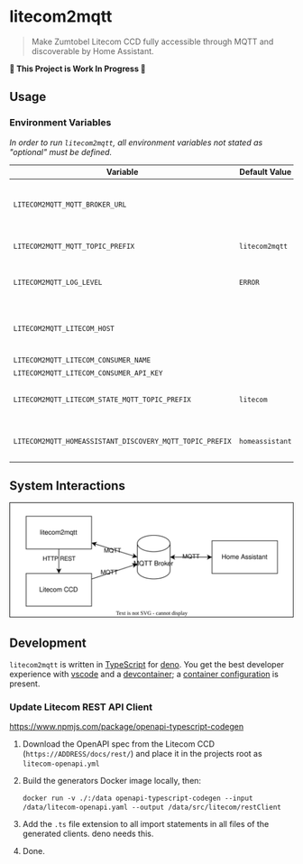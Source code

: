 # litecom2mqtt

> Make Zumtobel Litecom CCD fully accessible through MQTT and discoverable by
> Home Assistant.

**🚧 This Project is Work In Progress 🚧**

## Usage

### Environment Variables

_In order to run `litecom2mqtt`, all environment variables not stated as
"optional" must be defined._

| Variable                                                 | Default Value   | Description                                                  |
| -------------------------------------------------------- | --------------- | ------------------------------------------------------------ |
| `LITECOM2MQTT_MQTT_BROKER_URL`                           |                 | The URL to your MQTT broker.<br />Examples: `mqtt://192.168.1.42:1883`, `mqtt://mosquitto:1883` |
| `LITECOM2MQTT_MQTT_TOPIC_PREFIX`                         | `litecom2mqtt`  | Optional. All `litecom2mqtt` MQTT topics are prefixed using this string. |
| `LITECOM2MQTT_LOG_LEVEL`                                 | `ERROR`         | Optional. One of `DEBUG`, `INFO`, `WARNING`, `ERROR`, or `CRITICAL` to control log verbosity. |
| `LITECOM2MQTT_LITECOM_HOST`                              |                 | The host where your Litecom CCD can be reached.<br />Examples: `192.168.1.50`,  `litecom.yourdomain.tld` |
| `LITECOM2MQTT_LITECOM_CONSUMER_NAME`                     |                 |                                                              |
| `LITECOM2MQTT_LITECOM_CONSUMER_API_KEY`                  |                 |                                                              |
| `LITECOM2MQTT_LITECOM_STATE_MQTT_TOPIC_PREFIX`           | `litecom`       | Optional. The topic prefix used by your Litecom CCD to publish state information. |
| `LITECOM2MQTT_HOMEASSISTANT_DISCOVERY_MQTT_TOPIC_PREFIX` | `homeassistant` | Optional. `litecom2mqtt` will announce devices, zones, etc. to Home Assistant within this topic prefix. |

## System Interactions

![Interactions between litecom2mqtt, Litecom CCD, a MQTT broker, and Home Assistant.](./docs/system.drawio.svg)

## Development

`litecom2mqtt` is written in [TypeScript](https://www.typescriptlang.org/) for
[deno](https://deno.com/). You get the best developer experience with
[vscode](https://code.visualstudio.com/) and a
[devcontainer](https://containers.dev/); a
[container configuration](./.devcontainer) is present.

### Update Litecom REST API Client

https://www.npmjs.com/package/openapi-typescript-codegen

1. Download the OpenAPI spec from the Litecom CCD (`https://ADDRESS/docs/rest/`)
   and place it in the projects root as `litecom-openapi.yml`

2. Build the generators Docker image locally, then:

   ```shell
   docker run -v ./:/data openapi-typescript-codegen --input /data/litecom-openapi.yaml --output /data/src/litecom/restClient
   ```

3. Add the `.ts` file extension to all import statements in all files of the
   generated clients. deno needs this.

4. Done.
